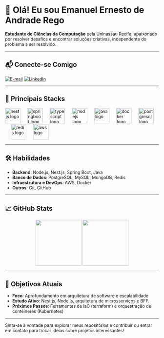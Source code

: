 # 👋 Olá! Eu sou Emanuel Ernesto de Andrade Rego 

**Estudante de Ciências da Computação** pela Uninassau Recife, apaixonado por resolver desafios e encontrar soluções criativas, independente do problema a ser resolvido.

---

## 📬 Conecte-se Comigo
[![E-mail](https://img.shields.io/badge/-Email-000?style=for-the-badge&logo=microsoft-outlook&logoColor=E94D5F)](mailto:emanuel.earego@gmail.com)
[![LinkedIn](https://img.shields.io/badge/-LinkedIn-000?style=for-the-badge&logo=linkedin&logoColor=30A3DC)](https://www.linkedin.com/in/emanuel-ernesto-6b5a5726b/)

---

## 🔧 Principais Stacks
<div align="left">
  <img src="https://cdn.jsdelivr.net/gh/devicons/devicon/icons/nestjs/nestjs-original.svg" height="50" alt="nestjs logo" />
  <img width="15" />
  
  <img src="https://cdn.jsdelivr.net/gh/devicons/devicon/icons/spring/spring-original.svg" height="50" alt="springboot logo" />
  <img width="15" />
  
  <img src="https://cdn.jsdelivr.net/gh/devicons/devicon/icons/typescript/typescript-original.svg" height="50" alt="typescript logo" />
  <img width="15" />

  <img src="https://cdn.jsdelivr.net/gh/devicons/devicon/icons/nodejs/nodejs-original.svg" height="50" alt="nodejs logo" />
  <img width="15" />

  <img src="https://cdn.jsdelivr.net/gh/devicons/devicon/icons/java/java-original.svg" height="50" alt="java logo" />
  <img width="15" />

  <img src="https://cdn.jsdelivr.net/gh/devicons/devicon/icons/docker/docker-original.svg" height="50" alt="docker logo" />
  <img width="15"/>


  <img src="https://cdn.jsdelivr.net/gh/devicons/devicon/icons/postgresql/postgresql-original.svg" height="50" alt="postgresql logo" />
  <img width="15" />

  <img src="https://cdn.jsdelivr.net/gh/devicons/devicon/icons/redis/redis-original.svg" height="50" alt="redis logo" />
  <img width="15" />

  <img src="https://cdn.jsdelivr.net/gh/devicons/devicon/icons/amazonwebservices/amazonwebservices-original-wordmark.svg" height="50" alt="aws logo" />
</div>

---

## 🛠️ Habilidades

- **Backend**: Node.js, Nest.js, Spring Boot, Java
- **Banco de Dados**: PostgreSQL, MySQL, MongoDB, Redis
- **Infraestrutura e DevOps**: AWS, Docker
- **Outros**: Git, GitHub

---

## 📈 GitHub Stats
<div align="center">
  <img src="https://github-readme-stats.vercel.app/api?username=EmanuelErnesto&theme=transparent&bg_color=000&border_color=30A3DC&show_icons=true&icon_color=30A3DC&title_color=E94D5F&text_color=FFF" height="150"/>
  <img src="https://github-readme-stats-git-masterrstaa-rickstaa.vercel.app/api/top-langs/?username=EmanuelErnesto&layout=compact&bg_color=000&border_color=30A3DC&title_color=E94D5F&text_color=FFF" height="150"/>
</div>

---

## 🎯 Objetivos Atuais

- **Foco**: Aprofundamento em arquitetura de software e escalabilidade
- **Estudo Ativo**: Nest.js, Node.js, arquitetura de microsserviços e BFF.
- **Próximos Passos**: Ferramentas de IaC (terraform) e orquestração de contêineres (Kubernetes)

---

Sinta-se à vontade para explorar meus repositórios e contribuir ou entrar em contato para trocar ideias sobre projetos interessantes!
